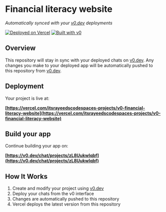 # Financial literacy website

*Automatically synced with your [v0.dev](https://v0.dev) deployments*

[![Deployed on Vercel](https://img.shields.io/badge/Deployed%20on-Vercel-black?style=for-the-badge&logo=vercel)](https://vercel.com/itsrayeedscodespaces-projects/v0-financial-literacy-website)
[![Built with v0](https://img.shields.io/badge/Built%20with-v0.dev-black?style=for-the-badge)](https://v0.dev/chat/projects/zL8UukwIqbf)

## Overview

This repository will stay in sync with your deployed chats on [v0.dev](https://v0.dev).
Any changes you make to your deployed app will be automatically pushed to this repository from [v0.dev](https://v0.dev).

## Deployment

Your project is live at:

**[https://vercel.com/itsrayeedscodespaces-projects/v0-financial-literacy-website](https://vercel.com/itsrayeedscodespaces-projects/v0-financial-literacy-website)**

## Build your app

Continue building your app on:

**[https://v0.dev/chat/projects/zL8UukwIqbf](https://v0.dev/chat/projects/zL8UukwIqbf)**

## How It Works

1. Create and modify your project using [v0.dev](https://v0.dev)
2. Deploy your chats from the v0 interface
3. Changes are automatically pushed to this repository
4. Vercel deploys the latest version from this repository